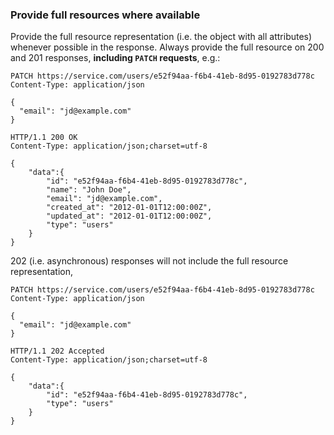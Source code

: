 ### Provide full resources where available

Provide the full resource representation (i.e. the object with all
attributes) whenever possible in the response. Always provide the full
resource on 200 and 201 responses, **including `PATCH` requests**, e.g.:

```
PATCH https://service.com/users/e52f94aa-f6b4-41eb-8d95-0192783d778c
Content-Type: application/json

{
  "email": "jd@example.com"
}
```

```
HTTP/1.1 200 OK
Content-Type: application/json;charset=utf-8

{
    "data":{
        "id": "e52f94aa-f6b4-41eb-8d95-0192783d778c",
        "name": "John Doe",
        "email": "jd@example.com",
        "created_at": "2012-01-01T12:00:00Z",
        "updated_at": "2012-01-01T12:00:00Z",
        "type": "users"
    }
}
```


202 (i.e. asynchronous) responses will not include the full resource representation,

```
PATCH https://service.com/users/e52f94aa-f6b4-41eb-8d95-0192783d778c
Content-Type: application/json

{
  "email": "jd@example.com"
}
```

```
HTTP/1.1 202 Accepted
Content-Type: application/json;charset=utf-8

{
    "data":{
        "id": "e52f94aa-f6b4-41eb-8d95-0192783d778c",
        "type": "users"
    }
}
```
